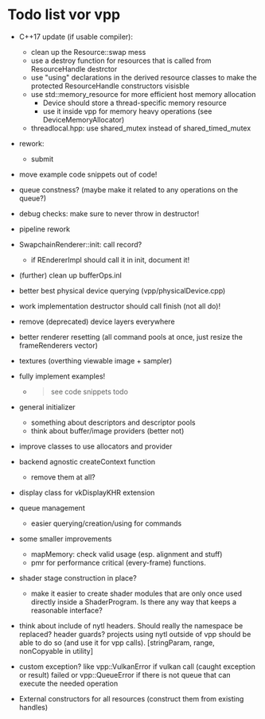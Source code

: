 Todo list vor vpp
=================

- C++17 update (if usable compiler):
	- clean up the Resource::swap mess
	- use a destroy function for resources that is called from ResourceHandle destrctor
	- use "using" declarations in the derived resource classes to make the
		protected ResourceHandle constructors visisble
	- use std::memory_resource for more efficient host memory allocation
		- Device should store a thread-specific memory resource
		- use it inside vpp for memory heavy operations (see DeviceMemoryAllocator)
	- threadlocal.hpp: use shared_mutex instead of shared_timed_mutex

- rework:
	- submit

- move example code snippets out of code!
- queue constness? (maybe make it related to any operations on the queue?)
- debug checks: make sure to never throw in destructor!
- pipeline rework
- SwapchainRenderer::init: call record?
	- if REndererImpl should call it in init, document it!
- (further) clean up bufferOps.inl
- better best physical device querying (vpp/physicalDevice.cpp)
- work implementation destructor should call finish (not all do)!
- remove (deprecated) device layers everywhere
- better renderer resetting (all command pools at once, just resize the frameRenderers vector)
- textures (overthing viewable image + sampler)
- fully implement examples!
	- > see code snippets todo
- general initializer
	- something about descriptors and descriptor pools
	- think about buffer/image providers (better not)
- improve classes to use allocators and provider
- backend agnostic createContext function
	- remove them at all?
- display class for vkDisplayKHR extension
- queue management
	- easier querying/creation/using for commands
- some smaller improvements
	- mapMemory: check valid usage (esp. alignment and stuff)
	- pmr for performance critical (every-frame) functions.
- shader stage construction in place?
	- make it easier to create shader modules that are only once used directly inside
		a ShaderProgram. Is there any way that keeps a reasonable interface?

- think about include of nytl headers. Should really the namespace be replaced? header guards?
	projects using nytl outside of vpp should be able to do so (and use it for vpp calls).
	[stringParam, range, nonCopyable in utility]

- custom exception? like vpp::VulkanError if vulkan call (caught exception or result) failed or
	vpp::QueueError if there is not queue that can execute the needed operation

- External constructors for all resources (construct them from existing handles)
